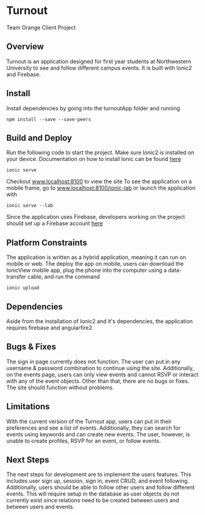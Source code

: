 # Turnout
Team Orange Client Project

## Overview
Turnout is an application designed for first year students at Northwestern University to see and follow different campus events. It is built with Ionic2 and Firebase. 

## Install
Install dependencies by going into the turnoutApp folder and running 
```
npm install --save --save-peers
```

## Build and Deploy
Run the following code to start the project. Make sure Ionic2 is installed on your device. Documentation on how to install Ionic can be found [here](https://ionicframework.com/getting-started/)
```
ionic serve
```
Checkout www.localhost:8100 to view the site
To see the application on a mobile frame, go to www.localhost:8100/ionic-lab or launch the application with
```
ionic serve --lab
```

Since the application uses Firebase, developers working on the project should set up a Firebase account [here](https://firebase.google.com/)

## Platform Constraints
The application is written as a hybrid application, meaning it can run on mobile or web. The deploy the app on mobile, users can download the IonicView mobile app, plug the phone into the computer using a data-transfer cable, and run the command
```
ionic upload
```

## Dependencies
Aside from the installation of Ionic2 and it's dependencies, the application requires firebase and angularfire2.

## Bugs & Fixes
The sign in page currently does not function. The user can put in any username & password combination to continue using the site. Additionally, on the events page, users can only view events and cannot RSVP or interact with any of the event objects. Other than that, there are no bugs or fixes. The site should function without problems.

## Limitations
With the current version of the Turnout app, users can put in their preferences and see a list of events. Additionally, they can search for events using keywords and can create new events. The user, however, is unable to create profiles, RSVP for an event, or follow events. 

## Next Steps
The next steps for development are to implement the users features. This includes user sign up, session, sign in, event CRUD, and event following. Additionally, users should be able to follow other users and follow different events. This will require setup in the database as user objects do not currently exist since relations need to be created between users and between users and events. 
